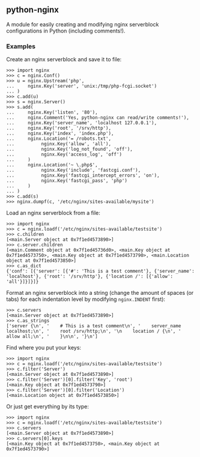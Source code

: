 ## python-nginx

A module for easily creating and modifying nginx serverblock configurations in Python (including comments!).

### Examples

Create an nginx serverblock and save it to file:

    >>> import nginx
    >>> c = nginx.Conf()
    >>> u = nginx.Upstream('php',
    ...     nginx.Key('server', 'unix:/tmp/php-fcgi.socket')
    ...	)
    >>> c.add(u)
    >>> s = nginx.Server()
    >>> s.add(
    ...     nginx.Key('listen', '80'),
    ...     nginx.Comment('Yes, python-nginx can read/write comments!'),
    ...     nginx.Key('server_name', 'localhost 127.0.0.1'),
    ...     nginx.Key('root', '/srv/http'),
    ...     nginx.Key('index', 'index.php'),
    ...     nginx.Location('= /robots.txt',
    ...          nginx.Key('allow', 'all'),
    ...          nginx.Key('log_not_found', 'off'),
    ...          nginx.Key('access_log', 'off')
    ...     )
    ...     nginx.Location('~ \.php$',
    ...          nginx.Key('include', 'fastcgi.conf'),
    ...          nginx.Key('fastcgi_intercept_errors', 'on'),
    ...          nginx.Key('fastcgi_pass', 'php')
    ...     )
    ... )
    >>> c.add(s)
    >>> nginx.dumpf(c, '/etc/nginx/sites-available/mysite')

Load an nginx serverblock from a file:

    >>> import nginx
    >>> c = nginx.loadf('/etc/nginx/sites-available/testsite')
    >>> c.children
    [<main.Server object at 0x7f1ed4573890>]
    >>> c.server.children
    [<main.Comment object at 0x7f1ed45736d0>, <main.Key object at 0x7f1ed4573750>, <main.Key object at 0x7f1ed4573790>, <main.Location object at 0x7f1ed4573850>]
    >>> c.as_dict
    {'conf': [{'server': [{'#': 'This is a test comment'}, {'server_name': 'localhost'}, {'root': '/srv/http'}, {'location /': [{'allow': 'all'}]}]}]}

Format an nginx serverblock into a string (change the amount of spaces (or tabs) for each indentation level by modifying `nginx.INDENT` first):

    >>> c.servers
    [<main.Server object at 0x7f1ed4573890>]
    >>> c.as_strings
    ['server {\n', '    # This is a test comment\n', '    server_name localhost;\n', '    root /srv/http;\n', '\n    location / {\n', '        allow all;\n', '    }\n\n', '}\n']

Find where you put your keys:

    >>> import nginx
    >>> c = nginx.loadf('/etc/nginx/sites-available/testsite')
    >>> c.filter('Server')
    [<main.Server object at 0x7f1ed4573890>]
    >>> c.filter('Server')[0].filter('Key', 'root')
    [<main.Key object at 0x7f1ed4573790>]
    >>> c.filter('Server')[0].filter('Location')
    [<main.Location object at 0x7f1ed4573850>]

Or just get everything by its type:

    >>> import nginx
    >>> c = nginx.loadf('/etc/nginx/sites-available/testsite')
    >>> c.servers
    [<main.Server object at 0x7f1ed4573890>]
    >>> c.servers[0].keys
    [<main.Key object at 0x7f1ed4573750>, <main.Key object at 0x7f1ed4573790>]
